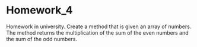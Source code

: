 # Homework_4
Homework in university. Create a method that is given an array of numbers. The method returns the multiplication of the sum of the even numbers and the sum of the odd numbers.
